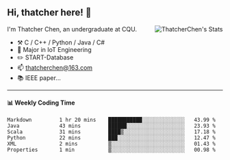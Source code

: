 ## Hi, thatcher here! :wave:

<img align="right" src="https://github-readme-stats.vercel.app/api?username=thatcherchen&title_color=333&text_color=777" alt="ThatcherChen's Stats" >

I'm Thatcher Chen, an undergraduate at CQU.

- :hammer_and_pick:  C / C++ / Python / Java / C# 
- :seedling:  Major in IoT Engineering
- :pencil2: START-Database
- :mailbox: thatcherchen@163.com
- :books: IEEE paper...

---

#### :bar_chart: Weekly Coding Time

<!--START_SECTION:waka-->

```text
Markdown         1 hr 20 mins    ███████████░░░░░░░░░░░░░░   43.99 %
Java             43 mins         ██████░░░░░░░░░░░░░░░░░░░   23.93 %
Scala            31 mins         ████▒░░░░░░░░░░░░░░░░░░░░   17.18 %
Python           22 mins         ███░░░░░░░░░░░░░░░░░░░░░░   12.47 %
XML              2 mins          ▒░░░░░░░░░░░░░░░░░░░░░░░░   01.43 %
Properties       1 min           ▒░░░░░░░░░░░░░░░░░░░░░░░░   00.98 %
```

<!--END_SECTION:waka-->

